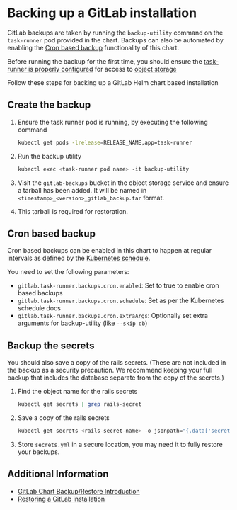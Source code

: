 # Backing up a GitLab installation

GitLab backups are taken by running the `backup-utility` command on the `task-runner` pod provided in the chart. Backups can also be automated by enabling the [Cron based backup](#cron-based-backup) functionality of this chart.

Before running the backup for the first time, you should ensure the [task-runner is properly configured](index.md) for
access to [object storage](index.md#object-storage)

Follow these steps for backing up a GitLab Helm chart based installation

## Create the backup

1. Ensure the task runner pod is running, by executing the following command

   ```sh
   kubectl get pods -lrelease=RELEASE_NAME,app=task-runner
   ```

1. Run the backup utility

   ```sh
   kubectl exec <task-runner pod name> -it backup-utility
   ```

1. Visit the `gitlab-backups` bucket in the object storage service and ensure a tarball has been added. It will be named in `<timestamp>_<version>_gitlab_backup.tar` format.

1. This tarball is required for restoration.

## Cron based backup

Cron based backups can be enabled in this chart to happen at regular intervals as defined by the [Kubernetes schedule](https://kubernetes.io/docs/tasks/job/automated-tasks-with-cron-jobs/#schedule).

You need to set the following parameters:

- `gitlab.task-runner.backups.cron.enabled`: Set to true to enable cron based backups
- `gitlab.task-runner.backups.cron.schedule`: Set as per the Kubernetes schedule docs
- `gitlab.task-runner.backups.cron.extraArgs`: Optionally set extra arguments for backup-utility (like `--skip db`)

## Backup the secrets

You should also save a copy of the rails secrets. (These are not included in the backup as a security precaution. We recommend keeping your full backup that includes the database separate from the copy of the secrets.)

1. Find the object name for the rails secrets

   ```sh
   kubectl get secrets | grep rails-secret
   ```

1. Save a copy of the rails secrets

   ```sh
   kubectl get secrets <rails-secret-name> -o jsonpath="{.data['secrets\.yml']}" | base64 --decode > secrets.yaml
   ```

1. Store `secrets.yml` in a secure location, you may need it to fully restore your backups.

## Additional Information

- [GitLab Chart Backup/Restore Introduction](index.md)
- [Restoring a GitLab installation](restore.md)
